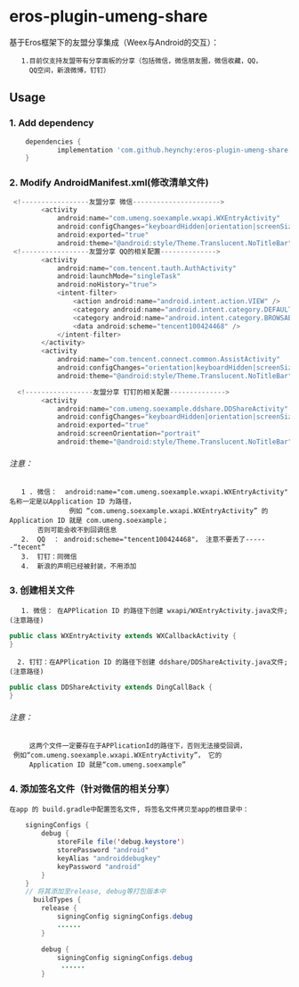 # eros-plugin-umeng-share
基于Eros框架下的友盟分享集成（Weex与Android的交互）：
     
       1.目前仅支持友盟带有分享面板的分享（包括微信，微信朋友圈，微信收藏，QQ，
         QQ空间，新浪微博，钉钉）
## Usage
### 1. Add dependency
```groovy
	dependencies {
	        implementation 'com.github.heynchy:eros-plugin-umeng-share:0.0.3'
	}
```
### 2. Modify AndroidManifest.xml(修改清单文件)
```java
 <!-----------------友盟分享 微信---------------------->
        <activity
            android:name="com.umeng.soexample.wxapi.WXEntryActivity"
            android:configChanges="keyboardHidden|orientation|screenSize"
            android:exported="true"
            android:theme="@android:style/Theme.Translucent.NoTitleBar" />
 <!-----------------友盟分享 QQ的相关配置-------------->
        <activity
            android:name="com.tencent.tauth.AuthActivity"
            android:launchMode="singleTask"
            android:noHistory="true">
            <intent-filter>
                <action android:name="android.intent.action.VIEW" />
                <category android:name="android.intent.category.DEFAULT" />
                <category android:name="android.intent.category.BROWSABLE" />
                <data android:scheme="tencent100424468" />
            </intent-filter>
        </activity>
        <activity
            android:name="com.tencent.connect.common.AssistActivity"
            android:configChanges="orientation|keyboardHidden|screenSize"
            android:theme="@android:style/Theme.Translucent.NoTitleBar" />

  <!-----------------友盟分享 钉钉的相关配置-------------->
        <activity
            android:name="com.umeng.soexample.ddshare.DDShareActivity"
            android:configChanges="keyboardHidden|orientation|screenSize"
            android:exported="true"
            android:screenOrientation="portrait"
            android:theme="@android:style/Theme.Translucent.NoTitleBar" />
```
######  注意：
       1 . 微信：  android:name="com.umeng.soexample.wxapi.WXEntryActivity" 名称一定是以Application ID 为路径，
                   例如 “com.umeng.soexample.wxapi.WXEntryActivity” 的Application ID 就是 com.umeng.soexample；
		   否则可能会收不到回调信息
       2.  QQ  ： android:scheme="tencent100424468"， 注意不要丢了------“tecent”
       3.  钉钉：同微信
       4.  新浪的声明已经被封装，不用添加
### 3. 创建相关文件
       1. 微信： 在APPlication ID 的路径下创建 wxapi/WXEntryActivity.java文件;(注意路径)
```java
public class WXEntryActivity extends WXCallbackActivity {
}
```
      2. 钉钉：在APPlication ID 的路径下创建 ddshare/DDShareActivity.java文件;(注意路径)
```java
public class DDShareActivity extends DingCallBack {
}
```
###### 注意： 
         这两个文件一定要存在于APPlicationId的路径下，否则无法接受回调， 
	 例如“com.umeng.soexample.wxapi.WXEntryActivity”， 它的
         Application ID 就是“com.umeng.soexample”
### 4. 添加签名文件（针对微信的相关分享）
    在app 的 build.gradle中配置签名文件, 将签名文件拷贝至app的根目录中：
```java
    signingConfigs {
        debug {
            storeFile file('debug.keystore')
            storePassword "android"
            keyAlias "androiddebugkey"
            keyPassword "android"
        }
    }
    // 将其添加至release, debug等打包版本中
      buildTypes {
        release {
            signingConfig signingConfigs.debug
            ......
        }

        debug {
            signingConfig signingConfigs.debug
             ......
        }
```
